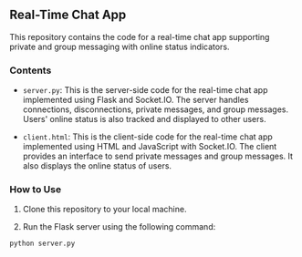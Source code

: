 ## Real-Time Chat App

This repository contains the code for a real-time chat app supporting private and group messaging with online status indicators.

### Contents
- `server.py`: This is the server-side code for the real-time chat app implemented using Flask and Socket.IO. The server handles connections, disconnections, private messages, and group messages. Users' online status is also tracked and displayed to other users.

- `client.html`: This is the client-side code for the real-time chat app implemented using HTML and JavaScript with Socket.IO. The client provides an interface to send private messages and group messages. It also displays the online status of users.

### How to Use
1. Clone this repository to your local machine.

2. Run the Flask server using the following command:
```bash
python server.py

